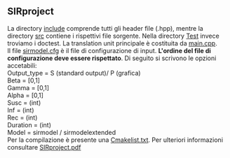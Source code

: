 ## SIRproject
La directory [include](SIRproject/include) comprende tutti gli header file (.hpp), mentre la directory [src](SIRproject/src) contiene i rispettivi file sorgente. 
Nella directory [Test](SIRproject/Test) invece troviamo i doctest.
La translation unit principale è costituita da [main.cpp](SIRproject/main.cpp).  
Il file [sirmodel.cfg](SIRproject/sirmodel.cfg) è il file di configurazione di input. **L'ordine del file di configurazione deve essere rispettato**.
Di seguito si scrivono le opzioni accetabili:  
Output_type = S (standard output)/ P (grafica)   
Beta = [0,1]  
Gamma = [0,1]  
Alpha = [0,1]  
Susc = (int)  
Inf = (int)  
Rec = (int)  
Duration = (int)  
Model = sirmodel / sirmodelextended  
Per la compilazione è presente una [Cmakelist.txt](SIRproject.txt). Per ulteriori informazioni consultare [SIRproject.pdf](SIRproject/SIRproject.pdf)

